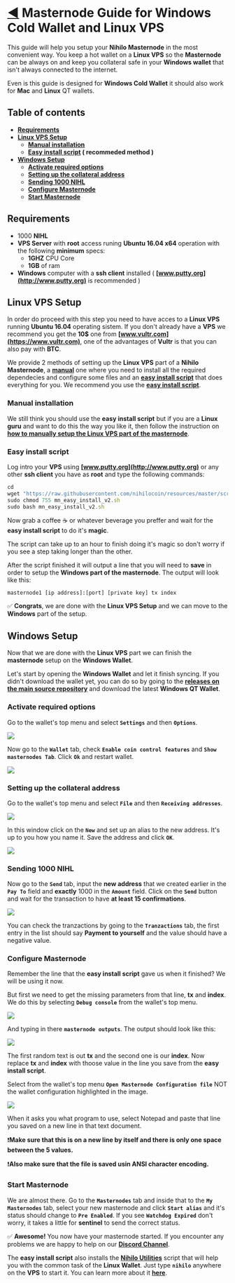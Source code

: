 # [:arrow_backward:](../README.md) Masternode Guide for Windows Cold Wallet and Linux VPS
This guide will help you setup your **Nihilo Masternode** in the most convenient way. You keep a hot wallet on a **Linux VPS** so the **Masternode** can be always on and keep you collateral safe in your **Windows wallet** that isn't always connected to the internet.

Even is this guide is designed for **Windows Cold Wallet** it should also work for **Mac** and **Linux** QT wallets.

## Table of contents
- **[Requirements](#requirements)**
- **[Linux VPS Setup](#linux-vps-setup)**
	- **[Manual installation](#manual-installation)**
	- **[Easy install script](#easy-install-script) ( recommeded method )** 	
- **[Windows Setup](#windows-setup)**
	- **[Activate required options](#activate-required-options)**
	- **[Setting up the collateral address](#setting-up-the-collateral-address)**
	- **[Sending 1000 NIHL](#sending-1000-nihl)**
	- **[Configure Masternode](#configure-masternode)**
	- **[Start Masternode](#start-masternode)**

## Requirements
- 1000 **NIHL**
- **VPS Server** with **root** access runing **Ubuntu 16.04 x64** operation with the following **minimum** specs:
	- **1GHZ** CPU Core
	- **1GB** of ram
- **Windows** computer with a **ssh client** installed ( **[www.putty.org](http://www.putty.org)** is recommended )

## Linux VPS Setup
In order do proceed with this step you need to have acces to a **Linux VPS** running **Ubuntu 16.04** operating sistem. If you don't already have a **VPS** we recommend you get the **10$** one from **[www.vultr.com](https://www.vultr.com)**, one of the advantages of **Vultr** is that you can also pay with **BTC**.

We provide 2 methods of setting up the **Linux VPS** part of a **Nihilo Masternode**, a **[manual](./linux-masternode-manual-setup.md)** one where you need to install all the required dependecies and configure some files and an **[easy install script](#easy-install-script)** that does everything for you. We recommend you use the **[easy install script](#easy-install-script)**.

### Manual installation
We still think you should use the **easy install script** but if you are a **Linux guru** and want to do this the way you like it, then follow the instruction on **[how to manually setup the Linux VPS part of the masternode](./linux-masternode-manual-setup.md)**.

### Easy install script
Log intro your **VPS** using **[www.putty.org](http://www.putty.org)** or any other **ssh client** you have as **root** and type the following commands:

````js
cd
wget "https://raw.githubusercontent.com/nihilocoin/resources/master/scripts/mn_easy_install_v2.sh"
sudo chmod 755 mn_easy_install_v2.sh
sudo bash mn_easy_install_v2.sh
````

Now grab a coffee :coffee: or whatever beverage you preffer and wait for the **easy install script** to do it's **magic**. 

The script can take up to an hour to finish doing it's magic so don't worry if you see a step taking longer than the other.

After the script finished it will output a line that you will need to **save** in order to setup the **Windows part of the masternode**. The output will look like this:

````
masternode1 [ip address]:[port] [private key] tx index 
````

:white_check_mark: **Congrats**, we are done with the **Linux VPS Setup** and we can move to the **Windows** part of the setup.

## Windows Setup
Now that we are done with the **Linux VPS** part we can finish the **masternode** setup on the **Windows Wallet**.

Let's start by opening the **Windows Wallet** and let it finish syncing. If you didn't download the wallet yet, you can do so by going to the **[releases on the main source repository](link-to-releases)** and download the latest **Windows QT Wallet**.

### Activate required options
Go to the wallet's top menu and select **``Settings``** and then **``Options``**.

![](../images/gwinlin1.jpg)

Now go to the **``Wallet``** tab, check **``Enable coin control features``** and **``Show masternodes Tab``**. Click **``Ok``** and restart wallet.

![](../images/gwinlin2.jpg)


### Setting up the collateral address
Go to the wallet's top menu and select **``File``** and then **``Receiving addresses``**. 

![](../images/gwinlin3.jpg)

In this window click on the **``New``** and set up an alias to the new address. It's up to you how you name it. Save the address and click **``OK``**. 

![](../images/gwinlin4.jpg)

### Sending 1000 NIHL
Now go to the **``Send``** tab, input the **new address** that we created earlier in the **``Pay To``** field and **exactly** 1000 in the **``Amount``** field. Click on the **``Send``** button and wait for the transaction to have **at least 15 confirmations**. 

![](../images/gwinlin5.jpg)

You can check the tranzactions by going to the **``Tranzactions``** tab, the first entry in the list should say **Payment to yourself** and the value should have a negative value.

### Configure Masternode
Remember the line that the **easy install script** gave us when it finished? We will be using it now.

But first we need to get the missing parameters from that line, **tx** and **index**. We do this by selecting **``Debug console``** from the wallet's top menu.

![](../images/gwinlin6.jpg)

And typing in there **``masternode outputs``**. The output should look like this: 

![](../images/gwinlin7.jpg)

The first random text is out **tx** and the second one is our **index**. Now replace **tx** and **index** with thoose value in the line you save from the **easy install script**.


Select from the wallet's top menu **``Open Masternode Configuration file``** NOT the wallet configuration highlighted in the image.

![](../images/gwinlin8.jpg)

When it asks you what program to use, select Notepad and paste that line you saved on a new line in that text document. 

:exclamation:**Make sure that this is on a new line by itself and  there is only one space between the 5 values.**

:exclamation:**Also make sure that the file is saved usin ANSI character encoding.**

### Start Masternode
We are almost there. Go to the **``Masternodes``** tab and inside that to the **``My Masternodes``** tab, select your new masternode and click **``Start alias``** and it's status should change to **``Pre Enabled``**. If you see **``Watchdog Expired``** don't worry, it takes a little for **sentinel** to send the correct status.

:white_check_mark: **Awesome!** You now have your masternode started. If you encounter any problems we are happy to help on our **[Discord Channel](link-to-discord)**.

The **easy install script** also installs the **[Nihilo Utilities](./nihilo-utilities.md)** script that will help you with the common task of the **Linux Wallet**. Just type **``nihilo``** anywhere on the **VPS** to start it. You can learn more about it **[here](./nihilo-utilities.md)**.




 
